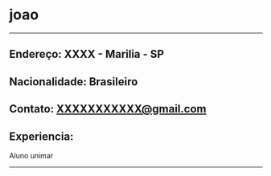 # joao

---
Endereço: XXXX - Marilia - SP
---
Nacionalidade: Brasileiro
---
Contato: XXXXXXXXXXX@gmail.com 
---
## Experiencia:

Aluno unimar


---
